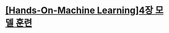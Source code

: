 # [[Hands-On-Machine Learning]4장 모델 훈련](https://velog.io/@yoonie_03/Hands-On-Machine-Learning4%EC%9E%A5-%EB%AA%A8%EB%8D%B8-%ED%9B%88%EB%A0%A8)
